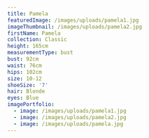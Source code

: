 ```yaml
---
title: Pamela
featuredImage: /images/uploads/pamela1.jpg
imageThumbnail: /images/uploads/pamela2.jpg
firstName: Pamela
collection: Classic
height: 165cm
measurementType: bust
bust: 92cm
waist: 76cm
hips: 102cm
size: 10-12
shoeSize: '7'
hair: Blonde
eyes: Blue
imagePortfolio:
  - image: /images/uploads/pamela1.jpg
  - image: /images/uploads/pamela2.jpg
  - image: /images/uploads/pamela.jpg
---
```


